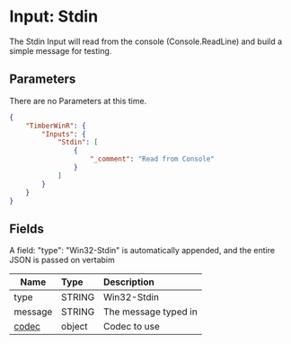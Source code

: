 # Input: Stdin

The Stdin Input will read from the console (Console.ReadLine) and build a simple message for testing.

## Parameters
There are no Parameters at this time.

```json
{
    "TimberWinR": {
        "Inputs": {
            "Stdin": [
                {
                    "_comment": "Read from Console"                  
                }
            ]
		}
	}
}
```
## Fields

A field: "type": "Win32-Stdin" is automatically appended, and the entire JSON is passed on vertabim

| Name | Type | Description |
| ---- |:-----| :-----------------------------------------------------------------------|
| type | STRING |Win32-Stdin |
| message | STRING | The message typed in  |
| [codec](https://github.com/Cimpress-MCP/TimberWinR/blob/master/TimberWinR/mdocs/Codec.md)  | object | Codec to use  |


